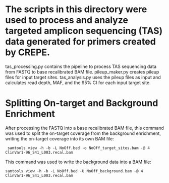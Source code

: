 # The scripts in this directory were used to process and analyze targeted amplicon sequencing (TAS) data generated for primers created by CREPE. 

 tas_processing.py contains the pipeline to process TAS sequencing data from FASTQ to base recalibrated BAM file. pileup_maker.py creates pileup files for input target sites. tas_analysis.py uses the pileup files as input and calculates read depth, MAF, and the 95% CI for each input target site.

# Splitting On-target and Background Enrichment

After processing the FASTQ into a base recalibrated BAM file, this command was used to split the on-target coverage from the background enrichment, writing the on-target coverage into its own BAM file:

     samtools view -h -b -L NoOff.bed -o NoOff_target_sites.bam -@ 4 ClinVar1-96_S41_L003.recal.bam

This command was used to write the background data into a BAM file:

    samtools view -h -b -L NoOff.bed -U NoOff_background.bam -@ 4 ClinVar1-96_S41_L003.recal.bam


